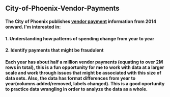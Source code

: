 ## City-of-Phoenix-Vendor-Payments

#### The City of Phoenix publishes [vendor payment](https://www.phoenixopendata.com/dataset/city-checkbook) information from 2014 onward.  I'm interested in:

#### 1.  Understanding how patterns of spending change from year to year
#### 2.  Identify payments that might be fraudulent

#### Each year has about half a million vendor payments (equating to over 2M rows in total), this is a fun opportunity for me to work with data at a larger scale and work through issues that might be associated with this size of data sets.  Also, the data has format differences from year to year(columns added/removed, labels changed).  This is a good oportunity to practice data wrangling in order to analyze the data as a whole. 

